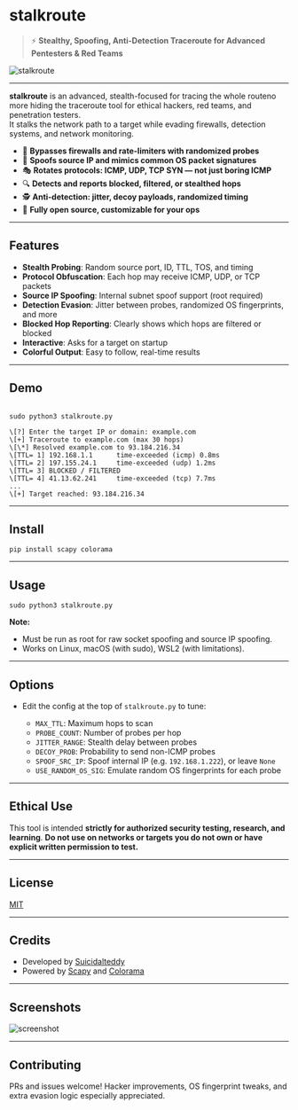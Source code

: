 # stalkroute

> ⚡️ **Stealthy, Spoofing, Anti-Detection Traceroute for Advanced Pentesters & Red Teams**

![stalkroute](https://user-images.githubusercontent.com/your-gh-user/stalkroute-banner.png)

---

**stalkroute** is an advanced, stealth-focused for tracing the whole routeno more hiding the traceroute tool for ethical hackers, red teams, and penetration testers.  
It stalks the network path to a target while evading firewalls, detection systems, and network monitoring.

- 🚩 **Bypasses firewalls and rate-limiters with randomized probes**
- 🦑 **Spoofs source IP and mimics common OS packet signatures**
- 🎭 **Rotates protocols: ICMP, UDP, TCP SYN — not just boring ICMP**
- 🔍 **Detects and reports blocked, filtered, or stealthed hops**
- 🕵️ **Anti-detection: jitter, decoy payloads, randomized timing**
- 💾 **Fully open source, customizable for your ops**

---

## Features

- **Stealth Probing**: Random source port, ID, TTL, TOS, and timing
- **Protocol Obfuscation**: Each hop may receive ICMP, UDP, or TCP packets
- **Source IP Spoofing**: Internal subnet spoof support (root required)
- **Detection Evasion**: Jitter between probes, randomized OS fingerprints, and more
- **Blocked Hop Reporting**: Clearly shows which hops are filtered or blocked
- **Interactive**: Asks for a target on startup
- **Colorful Output**: Easy to follow, real-time results

---

## Demo

```

sudo python3 stalkroute.py

\[?] Enter the target IP or domain: example.com
\[+] Traceroute to example.com (max 30 hops)
\[\*] Resolved example.com to 93.184.216.34
\[TTL= 1] 192.168.1.1      time-exceeded (icmp) 0.8ms
\[TTL= 2] 197.155.24.1     time-exceeded (udp) 1.2ms
\[TTL= 3] BLOCKED / FILTERED
\[TTL= 4] 41.13.62.241     time-exceeded (tcp) 7.7ms
...
\[+] Target reached: 93.184.216.34

````

---

## Install

```
pip install scapy colorama
````

---

## Usage

```
sudo python3 stalkroute.py
```

**Note:**

* Must be run as root for raw socket spoofing and source IP spoofing.
* Works on Linux, macOS (with sudo), WSL2 (with limitations).

---

## Options

* Edit the config at the top of `stalkroute.py` to tune:

  * `MAX_TTL`: Maximum hops to scan
  * `PROBE_COUNT`: Number of probes per hop
  * `JITTER_RANGE`: Stealth delay between probes
  * `DECOY_PROB`: Probability to send non-ICMP probes
  * `SPOOF_SRC_IP`: Spoof internal IP (e.g. `192.168.1.222`), or leave `None`
  * `USE_RANDOM_OS_SIG`: Emulate random OS fingerprints for each probe

---

## Ethical Use

This tool is intended **strictly for authorized security testing, research, and learning**.
**Do not use on networks or targets you do not own or have explicit written permission to test.**

---

## License

[MIT](LICENSE)

---

## Credits

* Developed by [Suicidalteddy](https://github.com/your-gh-user)
* Powered by [Scapy](https://scapy.net/) and [Colorama](https://pypi.org/project/colorama/)

---

## Screenshots

![screenshot](https://user-images.githubusercontent.com/your-gh-user/stalkroute-screenshot.png)

---



## Contributing

PRs and issues welcome!
Hacker improvements, OS fingerprint tweaks, and extra evasion logic especially appreciated.

```
